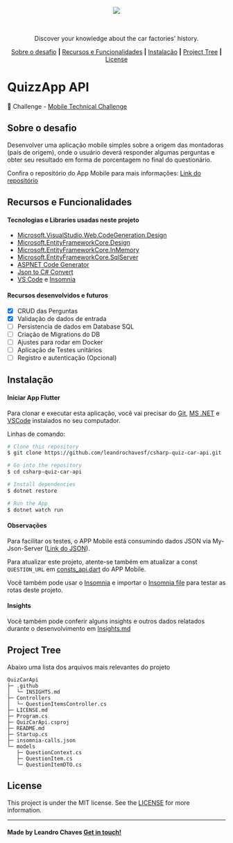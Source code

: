 <p align="center">
  <img src="https://github.com/leandrochavesf/csharp-quiz-car-api/blob/master/.github/quizzapp-logo-dark.png?raw=true",>
  <br />
  <br />
  <br />
<p align="center">Discover your knowledge about the car factories&#x27; history.</p>
  <!-- <img src="https://img.shields.io/github/issues/.../...">
  <img src="https://img.shields.io/github/forks/.../...">
  <img src="https://img.shields.io/badge/...">
  <img src="https://img.shields.io/github/stars/.../...">
  <img src="https://img.shields.io/github/license/.../..."> -->

   <p align="center">
      <a href="#sobre-o-desafio">Sobre o desafio</a>
      <strong>|</strong>
      <a href="#recursos-e-funcionalidades">Recursos e Funcionalidades</a>
      <strong>|</strong>
      <a href="#instalação">Instalação</a>
      <strong>|</strong>
      <a href="#project-tree">Project Tree</a>
      <strong>|</strong>
      <a href="#license">License</a>
   </p>

</p>

# QuizzApp API

:robot: Challenge - [ Mobile Technical Challenge](#)

## Sobre o desafio

Desenvolver uma aplicação mobile simples sobre a origem das montadoras (país de origem), onde o usuário deverá responder algumas perguntas e obter seu resultado em forma de porcentagem no final do questionário.

Confira o repositório do App Mobile para mais informações: [Link do repositório][github-quizcar-mobile]

## Recursos e Funcionalidades

#### Tecnologias e Libraries usadas neste projeto

- [Microsoft.VisualStudio.Web.CodeGeneration.Design][ms-vs-web-cg-design]
- [Microsoft.EntityFrameworkCore.Design][ms-efc-design]
- [Microsoft.EntityFrameworkCore.InMemory][ms-efc-inmemory]
- [Microsoft.EntityFrameworkCore.SqlServer][ms-efc-sqlserver]
- [ASPNET Code Generator][aspnet-codegenerator]
- [Json to C# Convert][json-to-csharp]
- [VS Code][vscode] e [Insomnia][insomnia]

#### Recursos desenvolvidos e futuros

- [x] CRUD das Perguntas
- [x] Validação de dados de entrada
- [ ] Persistencia de dados em Database SQL
- [ ] Criação de Migrations do DB
- [ ] Ajustes para rodar em Docker
- [ ] Aplicação de Testes unitários
- [ ] Registro e autenticação (Opcional)

## Instalação

#### Iniciar App Flutter

Para clonar e executar esta aplicação, você vai precisar do [Git][git], [MS .NET][dotnet] e [VSCode][vscode] instalados no seu computador.

Linhas de comando:

```bash
# Clone this repository
$ git clone https://github.com/leandrochavesf/csharp-quiz-car-api.git

# Go into the repository
$ cd csharp-quiz-car-api

# Install dependencies
$ dotnet restore

# Run the App
$ dotnet watch run
```

#### Observações

Para facilitar os testes, o APP Mobile está consumindo dados JSON via My-Json-Server ([Link do JSON][json-server-web]).

Para atualizar este projeto, atente-se também em atualizar a const `QUESTION_URL` em [consts_api.dart][consts_api.dart] do APP Mobile.

Você também pode usar o [Insomnia][insomnia] e importar o [Insomnia file](./insomnia-calls.json) para testar as rotas deste projeto.

#### Insights

Você também pode conferir alguns insights e outros dados relatados durante o desenvolvimento em [Insights.md](./.github/INSIGHTS.MD)

## Project Tree

Abaixo uma lista dos arquivos mais relevantes do projeto

```
QuizCarApi
├─ .github
│  └─ INSIGHTS.md
├─ Controllers
│  └─ QuestionItemsController.cs
├─ LICENSE.md
├─ Program.cs
├─ QuizCarApi.csproj
├─ README.md
├─ Startup.cs
├─ insomnia-calls.json
└─ models
   ├─ QuestionContext.cs
   ├─ QuestionItem.cs
   └─ QuestionItemDTO.cs

```

## License

This project is under the MIT license. See the [LICENSE](./LICENSE.md) for more information.

---

#### Made by Leandro Chaves [Get in touch!](https://leandrochaves.me/linkedin)

<!-- ## Internal Links  -->

[github-quizcar-mobile]: https://github.com/leandrochavesf/flutter-quiz-car
[consts_api.dart]: https://github.com/leandrochavesf/flutter-quiz-car/blob/master/lib/shared/consts_api.dart

<!-- Resources -->

[ms-vs-web-cg-design]: https://www.nuget.org/packages/Microsoft.VisualStudio.Web.CodeGeneration.Design/
[ms-efc-design]: https://www.nuget.org/packages/Microsoft.EntityFrameworkCore.Design/
[ms-efc-inmemory]: https://www.nuget.org/packages/Microsoft.EntityFrameworkCore.InMemory/
[ms-efc-sqlserver]: https://www.nuget.org/packages/Microsoft.EntityFrameworkCore.SqlServer/
[json-to-csharp]: https://quicktype.io/csharp/
[aspnet-codegenerator]: https://www.nuget.org/packages/dotnet-aspnet-codegenerator/

<!-- Editor -->

[vscode]: https://code.visualstudio.com/

<!-- Technologies -->

[git]: https://git-scm.com
[dotnet]: https://dotnet.microsoft.com/learn/dotnet/hello-world-tutorial/intro
[json-server-web]: https://my-json-server.typicode.com/leandrochavesf/flutter-quiz-car/Questions
[insomnia]: https://insomnia.rest/download/
[docker]: https://www.docker.com
